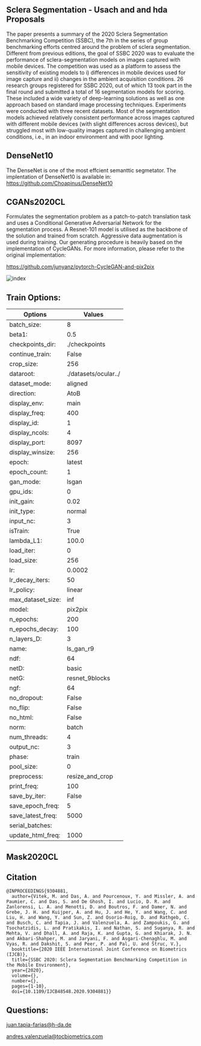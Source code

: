 ## Sclera Segmentation - Usach and and hda Proposals

<p class="text-justify"> 
The paper presents a summary of the 2020 Sclera Segmentation Benchmarking Competition (SSBC), the 7th in the series of group benchmarking efforts centred around the problem of sclera segmentation. 
Different from previous editions, the goal of SSBC 2020 was to evaluate the performance of sclera-segmentation models on images captured with mobile devices. 
The competition was used as a platform to assess the sensitivity of existing models to i) differences in mobile devices used for image capture and ii) changes in the ambient acquisition conditions. 
26 research groups registered for SSBC 2020, out of which 13 took part in the final round and submitted a total of 16 segmentation models for scoring. 
These included a wide variety of deep-learning solutions as well as one approach based on standard image processing techniques. Experiments were conducted with three recent datasets. 
Most of the segmentation models achieved relatively consistent performance across images captured with different mobile devices (with slight differences across devices), 
but struggled most with low-quality images captured in challenging ambient conditions, i.e., in an indoor environment and with poor lighting.
</p>

## DenseNet10

The DenseNet is one of the most effcient semanttic segmetator.
The implentation of DenseNet10 is available in: 
https://github.com/Choapinus/DenseNet10

## CGANs2020CL

Formulates the segmentation problem as a patch-to-patch translation task and uses a Conditional Generative Adversarial Network for the segmentation process. A Resnet-101 model is utilised as the backbone of the solution and trained from scratch. Aggressive data augmentation is used during training.
Our generating procedure is heavily based on the implementation of CycleGANs. For more information, please refer to the original implementation:

https://github.com/junyanz/pytorch-CycleGAN-and-pix2pix


![index](https://user-images.githubusercontent.com/45126159/178218059-a8fe86b7-36e0-4a38-b653-d1712c24395b.png)

## Train Options:

|          Options          |      Values             | 
| --------------------------| ------------------------| 
|                batch_size:|   8                     |           
|                     beta1:|  0.5                    |        
|           checkpoints_dir:|  ./checkpoints          |        
|            continue_train:|  False                  |        
|                 crop_size:|  256                    |        
|                  dataroot:|  ./datasets/ocular../	  |  
|              dataset_mode:|  aligned                |        
|                 direction:|  AtoB                   |        
|               display_env:|  main                   |        
|              display_freq:|  400                    |        
|                display_id:|  1                      |        
|             display_ncols:|  4                      |        
|              display_port:|  8097                   |         
|           display_winsize:|  256                    |        
|                     epoch:|  latest                 |        
|               epoch_count:|  1                      |        
|                  gan_mode:|  lsgan                  |       
|                   gpu_ids:|  0                      |        
|                 init_gain:|  0.02                   |        
|                 init_type:|  normal                 |        
|                  input_nc:|  3                      |        
|                   isTrain:|  True                   |        	
|                 lambda_L1:|  100.0                  |        
|                 load_iter:|  0                      |        	
|                 load_size:|  256                    |        
|                        lr:|  0.0002                 |       
|            lr_decay_iters:|  50                     |        
|                 lr_policy:|  linear                 |        
|          max_dataset_size:|  inf                    |        
|                     model:|  pix2pix                |        	
|                  n_epochs:|  200                    |        	
|            n_epochs_decay:|  100                    |        
|                n_layers_D:|  3                      |        
|                      name:|  ls_gan_r9              |        	
|                       ndf:|  64                     |        
|                      netD:|  basic                  |        
|                      netG:|  resnet_9blocks         |        	
|                      ngf: |  64                     |       
|                no_dropout:|  False                  |        
|                   no_flip:|  False                  |        
|                   no_html:|  False                  |        
|                      norm:|  batch                  |        
|               num_threads:|  4                      |        
|                 output_nc:|  3                      |        
|                     phase:|  train                  |        
|                 pool_size:|  0                      |        
|                preprocess:|  resize_and_crop        |        
|                print_freq:|  100                    |        
|              save_by_iter:|  False                  |        
|           save_epoch_freq:|  5                      |        
|          save_latest_freq:|  5000                   |        
|            serial_batches:|  | False                |                                    
|          update_html_freq:| 1000                    |       


## Mask2020CL 


## Citation

```
@INPROCEEDINGS{9304881,
  author={Vitek, M. and Das, A. and Pourcenoux, Y. and Missler, A. and Paumier, C. and Das, S. and De Ghosh, I. and Lucio, D. R. and Zanlorensi, L. A. and Menotti, D. and Boutros, F. and Damer, N. and Grebe, J. H. and Kuijper, A. and Hu, J. and He, Y. and Wang, C. and Liu, H. and Wang, Y. and Sun, Z. and Osorio-Roig, D. and Rathgeb, C. and Busch, C. and Tapia, J. and Valenzuela, A. and Zampoukis, G. and Tsochatzidis, L. and Pratikakis, I. and Nathan, S. and Suganya, R. and Mehta, V. and Dhall, A. and Raja, K. and Gupta, G. and Khiarak, J. N. and Akbari-Shahper, M. and Jaryani, F. and Asgari-Chenaghlu, M. and Vyas, R. and Dakshit, S. and Peer, P. and Pal, U. and Štruc, V.},
  booktitle={2020 IEEE International Joint Conference on Biometrics (IJCB)}, 
  title={SSBC 2020: Sclera Segmentation Benchmarking Competition in the Mobile Environment}, 
  year={2020},
  volume={},
  number={},
  pages={1-10},
  doi={10.1109/IJCB48548.2020.9304881}}
```

## Questions:
juan.tapia-farias@h-da.de

andres.valenzuela@tocbiometrics.com



